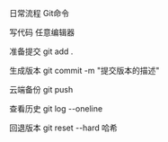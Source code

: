 日常流程          Git命令

写代码    	  任意编辑器

准备提交 	 git add .

生成版本          git commit -m "提交版本的描述"

云端备份	  git push

查看历史	  git log --oneline

回退版本	  git reset --hard 哈希